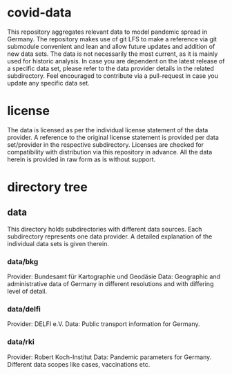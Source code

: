 # covid-data
This repository aggregates relevant data to model pandemic spread in Germany. The repository makes use of git LFS to make a reference via git submodule convenient and lean and allow future updates and addition of new data sets. The data is not necessarily the most current, as it is mainly used for historic analysis. In case you are dependent on the latest release of a specific data set, please refer to the data provider details in the related subdirectory. Feel encouraged to contribute via a pull-request in case you update any specific data set.

# license
The data is licensed as per the individual license statement of the data provider. A reference to the original license statement is provided per data set/provider in the respective subdirectory. Licenses are checked for compatibility with distribution via this repository in advance. All the data herein is provided in raw form as is without support.

# directory tree
## data
This directory holds subdirectories with different data sources. Each subdirectory represents one data provider. A detailed explanation of the individual data sets is given therein.

### data/bkg
Provider: Bundesamt für Kartographie und Geodäsie
Data: Geographic and administrative data of Germany in different resolutions and with differing level of detail.

### data/delfi
Provider: DELFI e.V.
Data: Public transport information for Germany.

### data/rki
Provider: Robert Koch-Institut
Data: Pandemic parameters for Germany. Different data scopes like cases, vaccinations etc.